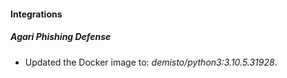 #### Integrations
##### Agari Phishing Defense
- Updated the Docker image to: *demisto/python3:3.10.5.31928*.
